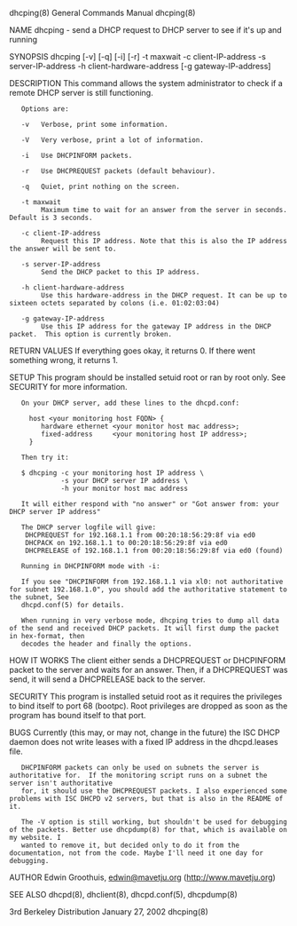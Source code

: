 dhcping(8)                                                             General Commands Manual                                                            dhcping(8)

NAME
       dhcping - send a DHCP request to DHCP server to see if it's up and running

SYNOPSIS
       dhcping [-v] [-q] [-i] [-r] -t maxwait -c client-IP-address -s server-IP-address -h client-hardware-address [-g gateway-IP-address]

DESCRIPTION
       This command allows the system administrator to check if a remote DHCP server is still functioning.

       Options are:

       -v   Verbose, print some information.

       -V   Very verbose, print a lot of information.

       -i   Use DHCPINFORM packets.

       -r   Use DHCPREQUEST packets (default behaviour).

       -q   Quiet, print nothing on the screen.

       -t maxwait
            Maximum time to wait for an answer from the server in seconds.  Default is 3 seconds.

       -c client-IP-address
            Request this IP address. Note that this is also the IP address the answer will be sent to.

       -s server-IP-address
            Send the DHCP packet to this IP address.

       -h client-hardware-address
            Use this hardware-address in the DHCP request. It can be up to sixteen octets separated by colons (i.e. 01:02:03:04)

       -g gateway-IP-address
            Use this IP address for the gateway IP address in the DHCP packet.  This option is currently broken.

RETURN VALUES
       If everything goes okay, it returns 0. If there went something wrong, it returns 1.

SETUP
       This program should be installed setuid root or ran by root only.  See SECURITY for more information.

       On your DHCP server, add these lines to the dhcpd.conf:

         host <your monitoring host FQDN> {
            hardware ethernet <your monitor host mac address>;
            fixed-address     <your monitoring host IP address>;
         }

       Then try it:

       $ dhcping -c your monitoring host IP address \
                 -s your DHCP server IP address \
                 -h your monitor host mac address

       It will either respond with "no answer" or "Got answer from: your DHCP server IP address"

       The DHCP server logfile will give:
        DHCPREQUEST for 192.168.1.1 from 00:20:18:56:29:8f via ed0
        DHCPACK on 192.168.1.1 to 00:20:18:56:29:8f via ed0
        DHCPRELEASE of 192.168.1.1 from 00:20:18:56:29:8f via ed0 (found)

       Running in DHCPINFORM mode with -i:

       If you see "DHCPINFORM from 192.168.1.1 via xl0: not authoritative for subnet 192.168.1.0", you should add the authoritative statement to the subnet, See
       dhcpd.conf(5) for details.

       When running in very verbose mode, dhcping tries to dump all data of the send and received DHCP packets. It will first dump the packet in hex-format, then
       decodes the header and finally the options.

HOW IT WORKS
       The client either sends a DHCPREQUEST or DHCPINFORM packet to the server and waits for an answer. Then, if a DHCPREQUEST was send, it will send a DHCPRELEASE
       back to the server.

SECURITY
       This program is installed setuid root as it requires the privileges to bind itself to port 68 (bootpc). Root privileges are dropped as soon as the program
       has bound itself to that port.

BUGS
       Currently (this may, or may not, change in the future) the ISC DHCP daemon does not write leases with a fixed IP address in the dhcpd.leases file.

       DHCPINFORM packets can only be used on subnets the server is authoritative for.  If the monitoring script runs on a subnet the server isn't authoritative
       for, it should use the DHCPREQUEST packets. I also experienced some problems with ISC DHCPD v2 servers, but that is also in the README of it.

       The -V option is still working, but shouldn't be used for debugging of the packets. Better use dhcpdump(8) for that, which is available on my website. I
       wanted to remove it, but decided only to do it from the documentation, not from the code. Maybe I'll need it one day for debugging.

AUTHOR
       Edwin Groothuis, edwin@mavetju.org (http://www.mavetju.org)

SEE ALSO
       dhcpd(8), dhclient(8), dhcpd.conf(5), dhcpdump(8)

3rd Berkeley Distribution                                                 January 27, 2002                                                                dhcping(8)
